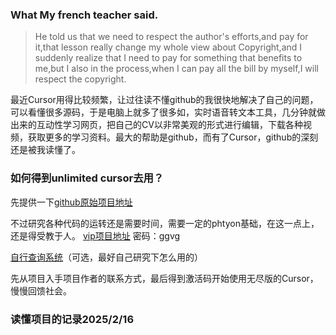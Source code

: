 ### What My french teacher said.


> He told us that we need to respect the author's efforts,and pay for it,that lesson really change my whole view about Copyright,and I suddenly realize that I need to pay for something that benefits to me,but I also in the process,when I can pay all the bill by myself,I will respect the copyright.

最近Cursor用得比较频繁，让过往读不懂github的我很快地解决了自己的问题，可以看懂很多源码，于是电脑上就多了很多如，实时语音转文本工具，几分钟就做出来的互动性学习网页，把自己的CV以非常美观的形式进行编辑，下载各种视频，获取更多的学习资料。最大的帮助是github，而有了Cursor，github的深刻还是被我读懂了。

### 如何得到unlimited cursor去用？
先提供一下[github原始项目地址](https://github.com/chengazhen/cursor-auto-free)

不过研究各种代码的运转还是需要时间，需要一定的phtyon基础，在这一点上，还是得受教于人。
[vip项目地址](https://www.yuque.com/azhen-qsdq6/zce227/pcm42lu1aw52cvc9?singleDoc) 密码：ggvg

[自行查询系统](https://cursor.codecheng.me/)（可选，最好自己研究下怎么用的）

先从项目入手项目作者的联系方式，最后得到激活码开始使用无尽版的Cursor，慢慢回馈社会。

### 读懂项目的记录2025/2/16
